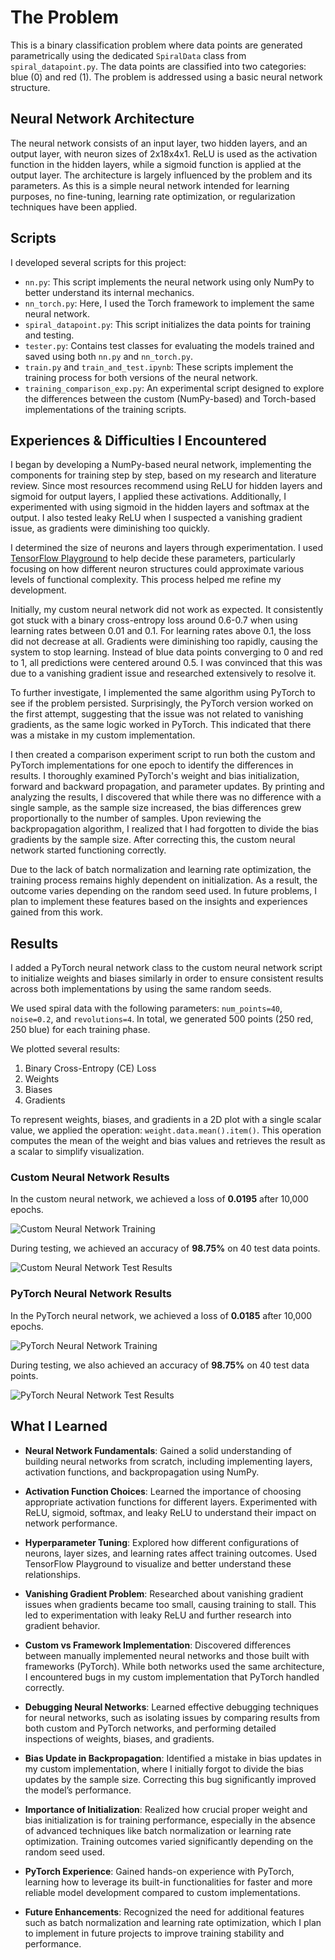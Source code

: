 # The Problem
This is a binary classification problem where data points are generated parametrically using the dedicated `SpiralData` class from `spiral_datapoint.py`. The data points are classified into two categories: blue (0) and red (1). The problem is addressed using a basic neural network structure.

## Neural Network Architecture
The neural network consists of an input layer, two hidden layers, and an output layer, with neuron sizes of 2x18x4x1. ReLU is used as the activation function in the hidden layers, while a sigmoid function is applied at the output layer. The architecture is largely influenced by the problem and its parameters. As this is a simple neural network intended for learning purposes, no fine-tuning, learning rate optimization, or regularization techniques have been applied.

## Scripts
I developed several scripts for this project:
- `nn.py`: This script implements the neural network using only NumPy to better understand its internal mechanics.
- `nn_torch.py`: Here, I used the Torch framework to implement the same neural network.
- `spiral_datapoint.py`: This script initializes the data points for training and testing.
- `tester.py`: Contains test classes for evaluating the models trained and saved using both `nn.py` and `nn_torch.py`.
- `train.py` and `train_and_test.ipynb`: These scripts implement the training process for both versions of the neural network.
- `training_comparison_exp.py`: An experimental script designed to explore the differences between the custom (NumPy-based) and Torch-based implementations of the training scripts.


## Experiences & Difficulties I Encountered
I began by developing a NumPy-based neural network, implementing the components for training step by step, based on my research and literature review. Since most resources recommend using ReLU for hidden layers and sigmoid for output layers, I applied these activations. Additionally, I experimented with using sigmoid in the hidden layers and softmax at the output. I also tested leaky ReLU when I suspected a vanishing gradient issue, as gradients were diminishing too quickly.

I determined the size of neurons and layers through experimentation. I used [TensorFlow Playground](https://playground.tensorflow.org/) to help decide these parameters, particularly focusing on how different neuron structures could approximate various levels of functional complexity. This process helped me refine my development.

Initially, my custom neural network did not work as expected. It consistently got stuck with a binary cross-entropy loss around 0.6-0.7 when using learning rates between 0.01 and 0.1. For learning rates above 0.1, the loss did not decrease at all. Gradients were diminishing too rapidly, causing the system to stop learning. Instead of blue data points converging to 0 and red to 1, all predictions were centered around 0.5. I was convinced that this was due to a vanishing gradient issue and researched extensively to resolve it.

To further investigate, I implemented the same algorithm using PyTorch to see if the problem persisted. Surprisingly, the PyTorch version worked on the first attempt, suggesting that the issue was not related to vanishing gradients, as the same logic worked in PyTorch. This indicated that there was a mistake in my custom implementation.

I then created a comparison experiment script to run both the custom and PyTorch implementations for one epoch to identify the differences in results. I thoroughly examined PyTorch's weight and bias initialization, forward and backward propagation, and parameter updates. By printing and analyzing the results, I discovered that while there was no difference with a single sample, as the sample size increased, the bias differences grew proportionally to the number of samples. Upon reviewing the backpropagation algorithm, I realized that I had forgotten to divide the bias gradients by the sample size. After correcting this, the custom neural network started functioning correctly.

Due to the lack of batch normalization and learning rate optimization, the training process remains highly dependent on initialization. As a result, the outcome varies depending on the random seed used. In future problems, I plan to implement these features based on the insights and experiences gained from this work.


## Results
I added a PyTorch neural network class to the custom neural network script to initialize weights and biases similarly in order to ensure consistent results across both implementations by using the same random seeds.

We used spiral data with the following parameters: `num_points=40`, `noise=0.2`, and `revolutions=4`. In total, we generated 500 points (250 red, 250 blue) for each training phase.

We plotted several results:
1. Binary Cross-Entropy (CE) Loss
2. Weights
3. Biases
4. Gradients

To represent weights, biases, and gradients in a 2D plot with a single scalar value, we applied the operation: `weight.data.mean().item()`. This operation computes the mean of the weight and bias values and retrieves the result as a scalar to simplify visualization.

### Custom Neural Network Results
In the custom neural network, we achieved a loss of **0.0195** after 10,000 epochs.

![Custom Neural Network Training](img/nn_training.png)

During testing, we achieved an accuracy of **98.75%** on 40 test data points.

![Custom Neural Network Test Results](img/nn_results.png)

### PyTorch Neural Network Results
In the PyTorch neural network, we achieved a loss of **0.0185** after 10,000 epochs.

![PyTorch Neural Network Training](img/nn_torch_training.png)

During testing, we also achieved an accuracy of **98.75%** on 40 test data points.

![PyTorch Neural Network Test Results](img/nn_torch_results.png)



## What I Learned

- **Neural Network Fundamentals**: Gained a solid understanding of building neural networks from scratch, including implementing layers, activation functions, and backpropagation using NumPy.
  
- **Activation Function Choices**: Learned the importance of choosing appropriate activation functions for different layers. Experimented with ReLU, sigmoid, softmax, and leaky ReLU to understand their impact on network performance.

- **Hyperparameter Tuning**: Explored how different configurations of neurons, layer sizes, and learning rates affect training outcomes. Used TensorFlow Playground to visualize and better understand these relationships.

- **Vanishing Gradient Problem**: Researched about vanishing gradient issues when gradients became too small, causing training to stall. This led to experimentation with leaky ReLU and further research into gradient behavior.

- **Custom vs Framework Implementation**: Discovered differences between manually implemented neural networks and those built with frameworks (PyTorch). While both networks used the same architecture, I encountered bugs in my custom implementation that PyTorch handled correctly.

- **Debugging Neural Networks**: Learned effective debugging techniques for neural networks, such as isolating issues by comparing results from both custom and PyTorch networks, and performing detailed inspections of weights, biases, and gradients.

- **Bias Update in Backpropagation**: Identified a mistake in bias updates in my custom implementation, where I initially forgot to divide the bias updates by the sample size. Correcting this bug significantly improved the model’s performance.

- **Importance of Initialization**: Realized how crucial proper weight and bias initialization is for training performance, especially in the absence of advanced techniques like batch normalization or learning rate optimization. Training outcomes varied significantly depending on the random seed used.

- **PyTorch Experience**: Gained hands-on experience with PyTorch, learning how to leverage its built-in functionalities for faster and more reliable model development compared to custom implementations.

- **Future Enhancements**: Recognized the need for additional features such as batch normalization and learning rate optimization, which I plan to implement in future projects to improve training stability and performance.

